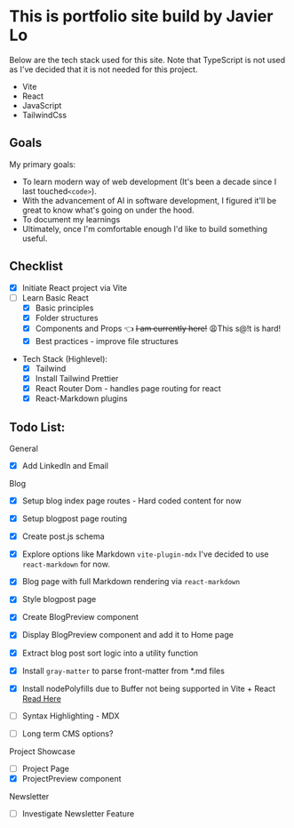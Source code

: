 # This is portfolio site build by Javier Lo

Below are the tech stack used for this site. Note that TypeScript is not used as I've decided that it is not needed for this project.

- Vite
- React
- JavaScript
- TailwindCss

## Goals

My primary goals:

- To learn modern way of web development (It's been a decade since I last touched`<code>`).
- With the advancement of AI in software development, I figured it'll be great to know what's going on under the hood.
- To document my learnings
- Ultimately, once I'm comfortable enough I'd like to build something useful.

## Checklist

- [x] Initiate React project via Vite
- [ ] Learn Basic React
  - [x] Basic principles
  - [x] Folder structures
  - [x] Components and Props 👈 ~~I am currently here!~~ 😩This s@!t is hard!
  - [x] Best practices - improve file structures
- Tech Stack (Highlevel):
  - [x] Tailwind
  - [x] Install Tailwind Prettier
  - [x] React Router Dom - handles page routing for react
  - [x] React-Markdown plugins

## Todo List:

General

- [x] Add LinkedIn and Email

Blog

- [x] Setup blog index page routes - Hard coded content for now
- [x] Setup blogpost page routing
- [x] Create post.js schema
- [x] Explore options like Markdown `vite-plugin-mdx` I've decided to use `react-markdown` for now.
- [x] Blog page with full Markdown rendering via `react-markdown`
- [x] Style blogpost page
- [x] Create BlogPreview component
- [x] Display BlogPreview component and add it to Home page
- [x] Extract blog post sort logic into a utility function
- [x] Install `gray-matter` to parse front-matter from \*.md files
- [x] Install nodePolyfills due to Buffer not being supported in Vite + React [Read Here](https://www.npmjs.com/package/vite-plugin-node-polyfills)

- [ ] Syntax Highlighting - MDX
- [ ] Long term CMS options?

Project Showcase

- [ ] Project Page
- [x] ProjectPreview component

Newsletter

- [ ] Investigate Newsletter Feature

